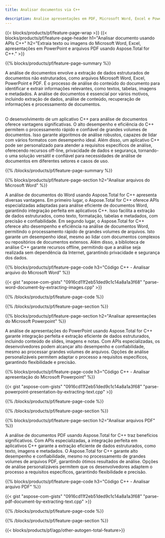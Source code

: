 ```yaml
---
title: Analisar documentos via C++ 

description: Analise apresentações em PDF, Microsoft Word, Excel e PowerPoint por meio de seu aplicativo C++. Código C++ listado para extrair texto ou imagens com facilidade.
---
```


{{< blocks/products/pf/feature-page-wrap >}}
{{< blocks/products/pf/feature-page-header h1="Analisar documento usando APIs C++" h2="Extraia texto ou imagens do Microsoft Word, Excel, apresentações em PowerPoint e arquivos PDF usando Aspose.Total for C++." >}}

{{% blocks/products/pf/feature-page-summary %}}

A análise de documentos envolve a extração de dados estruturados de documentos não estruturados, como arquivos Microsoft Word, Excel, PowerPoint e PDF. É o processo de análise do conteúdo do documento para identificar e extrair informações relevantes, como textos, tabelas, imagens e metadados. A análise de documentos é essencial por vários motivos, incluindo extração de dados, análise de conteúdo, recuperação de informações e processamento de documentos. <br /><br />

O desenvolvimento de um aplicativo C++ para análise de documentos oferece vantagens significativas. O alto desempenho e eficiência do C++ permitem o processamento rápido e confiável de grandes volumes de documentos. Isso garante algoritmos de análise robustos, capazes de lidar com vários formatos com desempenho ideal. Além disso, um aplicativo C++ pode ser personalizado para atender a requisitos específicos de análise, oferecendo recursos off-line, privacidade de dados e segurança, tornando-o uma solução versátil e confiável para necessidades de análise de documentos em diferentes setores e casos de uso.

{{% /blocks/products/pf/feature-page-summary  %}}

{{% blocks/products/pf/feature-page-section  h2="Analisar arquivos do Microsoft Word" %}}

A análise de documentos do Word usando Aspose.Total for C++ apresenta diversas vantagens. Em primeiro lugar, o Aspose.Total for C++ oferece APIs especializadas adaptadas para análise eficiente de documentos Word, garantindo integração perfeita em aplicativos C++. Isso facilita a extração de dados estruturados, como texto, formatação, tabelas e metadados, com precisão e confiabilidade. Em segundo lugar, o Aspose.Total for C++ oferece alto desempenho e eficiência na análise de documentos Word, permitindo o processamento rápido de grandes volumes de arquivos. Isto garante um desempenho ideal, mesmo ao lidar com documentos complexos ou repositórios de documentos extensos. Além disso, a biblioteca de análise C++ garante recursos offline, permitindo que a análise seja realizada sem dependência da Internet, garantindo privacidade e segurança dos dados. 

{{% blocks/products/pf/feature-page-code h3="Código C++ - Analisar arquivo do Microsoft Word" %}}

{{< gist "aspose-com-gists" "0916cd11f2eb51ded9c1c14a8a1a3f68" "parse-word-document-by-extracting-images.cpp" >}}

{{% /blocks/products/pf/feature-page-code  %}}

{{% /blocks/products/pf/feature-page-section %}}

{{% blocks/products/pf/feature-page-section  h2="Analisar apresentações do Microsoft Powerpoint" %}}

A análise de apresentações do PowerPoint usando Aspose.Total for C++ garante integração perfeita e extração eficiente de dados estruturados, incluindo conteúdo de slides, imagens e notas. Com APIs especializadas, os desenvolvedores podem alcançar alto desempenho e confiabilidade, mesmo ao processar grandes volumes de arquivos. Opções de análise personalizáveis permitem adaptar o processo a requisitos específicos, garantindo flexibilidade e precisão.

{{% blocks/products/pf/feature-page-code h3="Código C++ - Analisar apresentação do Microsoft Powerpoint" %}}

{{< gist "aspose-com-gists" "0916cd11f2eb51ded9c1c14a8a1a3f68" "parse-powerpoint-presentation-by-extracting-text.cpp" >}}

{{% /blocks/products/pf/feature-page-code  %}}

{{% /blocks/products/pf/feature-page-section %}}

{{% blocks/products/pf/feature-page-section  h2="Analisar arquivos PDF" %}}

A análise de documentos PDF usando Aspose.Total for C++ traz benefícios significativos. Com APIs especializadas, a integração perfeita em aplicativos C++ garante a extração eficiente de dados estruturados, como texto, imagens e metadados. O Aspose.Total for C++ garante alto desempenho e confiabilidade, mesmo no processamento de grandes volumes de arquivos PDF, garantindo ótimos resultados de análise. Opções de análise personalizáveis permitem que os desenvolvedores adaptem o processo a requisitos específicos, garantindo flexibilidade e precisão. 

{{% blocks/products/pf/feature-page-code h3="Código C++ - Analisar arquivo PDF" %}}

{{< gist "aspose-com-gists" "0916cd11f2eb51ded9c1c14a8a1a3f68" "parse-pdf-document-by-extracting-text.cpp" >}}

{{% /blocks/products/pf/feature-page-code  %}}

{{% /blocks/products/pf/feature-page-section %}}

{{< blocks/products/pf/agp/other-autogen-total-feature>}}